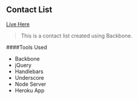 ## Contact List

[Live Here](http://development.tiy-nick-contactlist.divshot.io/)

> This is a contact list created using Backbone.

####Tools Used
* Backbone 
* jQuery
* Handlebars
* Underscore
* Node Server
* Heroku App
